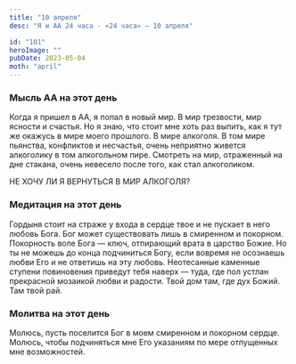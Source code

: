 ```yaml
---
title: "10 апреля"
desc: "Я и АА 24 часа - «24 часа» — 10 апреля"

id: "101"
heroImage: ""
pubDate: 2023-05-04
moth: "april"
---
```


### Мысль АА на этот день

Когда я пришел в АА, я попал в новый мир. В мир трезвости, мир ясности и
счастья. Но я знаю, что стоит мне хоть раз выпить, как я тут же окажусь в мире
моего прошлого. В мире алкоголя. В том мире пьянства, конфликтов и несчастья,
очень неприятно живется алкоголику в том алкогольном пире. Смотреть на мир,
отраженный на дне стакана, очень невесело после того, как стал алкоголиком.

НЕ ХОЧУ ЛИ Я ВЕРНУТЬСЯ В МИР АЛКОГОЛЯ?

### Медитация на этот день

Гордыня стоит на страже у входа в сердце твое и не пускает в него любовь Бога.
Бог может существовать лишь в смиренном и покорном. Покорность воле Бога —
ключ, отпирающий врата в царство Божие. Но ты не можешь до конца подчиниться
Богу, если вовремя не осознаешь любви Его и не ответишь на эту любовь.
Неотесанные каменные ступени повиновения приведут тебя наверх — туда, где пол
устлан прекрасной мозаикой любви и радости. Твой дом там, где дух Божий. Там
твой рай.

### Молитва на этот день

Молюсь, пусть поселится Бог в моем смиренном и покорном сердце. Молюсь, чтобы
подчиняться мне Его указаниям по мере отпущенных мне возможностей.
